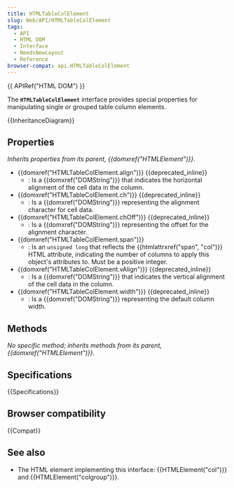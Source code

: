 ```yaml
---
title: HTMLTableColElement
slug: Web/API/HTMLTableColElement
tags:
  - API
  - HTML DOM
  - Interface
  - NeedsNewLayout
  - Reference
browser-compat: api.HTMLTableColElement
---
```

{{ APIRef("HTML DOM") }}

The **`HTMLTableColElement`** interface provides special properties for manipulating single or grouped table column elements.

{{InheritanceDiagram}}

## Properties

_Inherits properties from its parent, {{domxref("HTMLElement")}}_.

- {{domxref("HTMLTableColElement.align")}} {{deprecated_inline}}
  - : Is a {{domxref("DOMString")}} that indicates the horizontal alignment of the cell data in the column.
- {{domxref("HTMLTableColElement.ch")}} {{deprecated_inline}}
  - : Is a {{domxref("DOMString")}} representing the alignment character for cell data.
- {{domxref("HTMLTableColElement.chOff")}} {{deprecated_inline}}
  - : Is a {{domxref("DOMString")}} representing the offset for the alignment character.
- {{domxref("HTMLTableColElement.span")}}
  - : Is an `unsigned long` that reflects the {{htmlattrxref("span", "col")}} HTML attribute, indicating the number of columns to apply this object's attributes to. Must be a positive integer.
- {{domxref("HTMLTableColElement.vAlign")}} {{deprecated_inline}}
  - : Is a {{domxref("DOMString")}} that indicates the vertical alignment of the cell data in the column.
- {{domxref("HTMLTableColElement.width")}} {{deprecated_inline}}
  - : Is a {{domxref("DOMString")}} representing the default column width.

## Methods

_No specific method; inherits methods from its parent, {{domxref("HTMLElement")}}_.

## Specifications

{{Specifications}}

## Browser compatibility

{{Compat}}

## See also

- The HTML element implementing this interface: {{HTMLElement("col")}} and {{HTMLElement("colgroup")}}.
